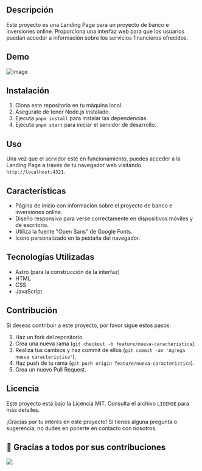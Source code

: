 
## Descripción
Este proyecto es una Landing Page para un proyecto de banco e inversiones online. Proporciona una interfaz web para que los usuarios puedan acceder a información sobre los servicios financieros ofrecidos.


## Demo

![image](https://github.com/Casadjes/Landing-Page-Cash-Bank-con-Astro/assets/115717042/83187c98-7886-4866-8d91-6354f1381d9a)


## Instalación
1. Clona este repositorio en tu máquina local.
2. Asegúrate de tener Node.js instalado.
3. Ejecuta `pnpm install` para instalar las dependencias.
4. Ejecuta `pnpm start` para iniciar el servidor de desarrollo.

## Uso
Una vez que el servidor esté en funcionamiento, puedes acceder a la Landing Page a través de tu navegador web visitando `http://localhost:4321`.

## Características
- Página de inicio con información sobre el proyecto de banco e inversiones online.
- Diseño responsivo para verse correctamente en dispositivos móviles y de escritorio.
- Utiliza la fuente "Open Sans" de Google Fonts.
- Icono personalizado en la pestaña del navegador.

## Tecnologías Utilizadas
- Astro (para la construcción de la interfaz)
- HTML
- CSS
- JavaScript

## Contribución
Si deseas contribuir a este proyecto, por favor sigue estos pasos:
1. Haz un fork del repositorio.
2. Crea una nueva rama (`git checkout -b feature/nueva-caracteristica`).
3. Realiza tus cambios y haz commit de ellos (`git commit -am 'Agrega nueva característica'`).
4. Haz push de tu rama (`git push origin feature/nueva-caracteristica`).
5. Crea un nuevo Pull Request.

## Licencia
Este proyecto está bajo la Licencia MIT. Consulta el archivo `LICENSE` para más detalles.

¡Gracias por tu interés en este proyecto! Si tienes alguna pregunta o sugerencia, no dudes en ponerte en contacto con nosotros.


## 👏 Gracias a todos por sus contribuciones

<img align="left" src="https://contributors-img.web.app/image?repo=Lostovayne/Landing-Page-Cash-Bank-con-Astro"/>
